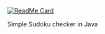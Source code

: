 [![ReadMe Card](https://github-readme-stats.vercel.app/api/pin/?username=kniadziu&repo=Sudoku)](https://github.com/kniadziu/Sudoku)

Simple Sudoku checker in Java 

